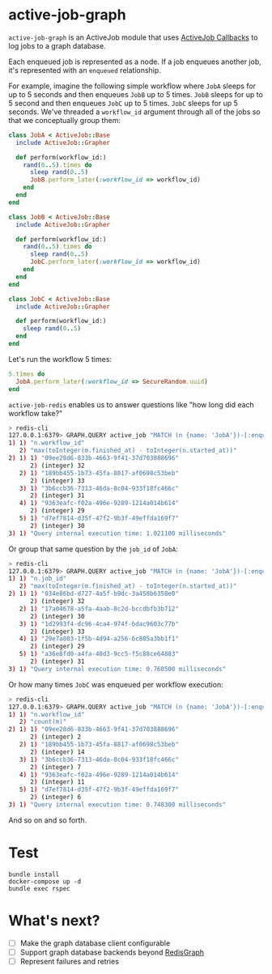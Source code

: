 # active-job-graph

`active-job-graph` is an ActiveJob module that uses [ActiveJob Callbacks](https://api.rubyonrails.org/classes/ActiveJob/Callbacks/ClassMethods.html) to log jobs to a graph database.

Each enqueued job is represented as a node. If a job enqueues another job, it's represented with an `enqueued` relationship.

For example, imagine the following simple workflow where `JobA` sleeps for up to 5 seconds and then enqueues `JobB` up to 5 times. `JobB` sleeps for up to 5 second and then enqueues `JobC` up to 5 times. `JobC` sleeps for up 5 seconds. We've threaded a `workflow_id` argument through all of the jobs so that we conceptually group them:

```rb
class JobA < ActiveJob::Base
  include ActiveJob::Grapher

  def perform(workflow_id:)
    rand(0..5).times do
      sleep rand(0..5)
      JobB.perform_later(:workflow_id => workflow_id)
    end
  end
end

class JobB < ActiveJob::Base
  include ActiveJob::Grapher

  def perform(workflow_id:)
    rand(0..5).times do
      sleep rand(0..5)
      JobC.perform_later(:workflow_id => workflow_id)
    end
  end
end

class JobC < ActiveJob::Base
  include ActiveJob::Grapher

  def perform(workflow_id:)
    sleep rand(0..5)
  end
end
```

Let's run the workflow 5 times:

```rb
5.times do
  JobA.perform_later(:workflow_id => SecureRandom.uuid)
end
```

`active-job-redis` enables us to answer questions like "how long did each workflow take?"

```sh
> redis-cli
127.0.0.1:6379> GRAPH.QUERY active_job "MATCH (n {name: 'JobA'})-[:enqueued *1..]->(m) RETURN n.workflow_id, max(toInteger(m.finished_at) - toInteger(n.started_at))"
1) 1) "n.workflow_id"
   2) "max(toInteger(m.finished_at) - toInteger(n.started_at))"
2) 1) 1) "09ee28d6-833b-4663-9f41-37d703888696"
      2) (integer) 32
   2) 1) "189bb455-1b73-45fa-8817-af0698c53beb"
      2) (integer) 33
   3) 1) "3b6ccb36-7313-46da-8c04-933f18fc466c"
      2) (integer) 31
   4) 1) "9363eafc-f02a-496e-9289-1214a014b614"
      2) (integer) 29
   5) 1) "d7ef7814-d35f-47f2-9b3f-49effda169f7"
      2) (integer) 30
3) 1) "Query internal execution time: 1.021100 milliseconds"
```

Or group that same question by the `job_id` of `JobA`:

```sh
> redis-cli
127.0.0.1:6379> GRAPH.QUERY active_job "MATCH (n {name: 'JobA'})-[:enqueued *1..]->(m) RETURN n.job_id, max(toInteger(m.finished_at) - toInteger(n.started_at))"
1) 1) "n.job_id"
   2) "max(toInteger(m.finished_at) - toInteger(n.started_at))"
2) 1) 1) "034e86bd-d727-4a5f-b9dc-3a458b6358e0"
      2) (integer) 32
   2) 1) "17a04678-a5fa-4aab-8c2d-bccdbfb3b712"
      2) (integer) 30
   3) 1) "1d2993f4-dc96-4ca4-974f-bdac9603c77b"
      2) (integer) 33
   4) 1) "29e7a803-1f5b-4d94-a256-6c805a3bb1f1"
      2) (integer) 29
   5) 1) "a36e8fd0-a4fa-40d3-9cc5-f5c88ce64883"
      2) (integer) 31
3) 1) "Query internal execution time: 0.760500 milliseconds"
```

Or how many times `JobC` was enqueued per workflow execution:

```sh
> redis-cli
127.0.0.1:6379> GRAPH.QUERY active_job "MATCH (n {name: 'JobA'})-[:enqueued *1..]->(m {name: 'JobC'}) RETURN n.workflow_id, count(m)"
1) 1) "n.workflow_id"
   2) "count(m)"
2) 1) 1) "09ee28d6-833b-4663-9f41-37d703888696"
      2) (integer) 2
   2) 1) "189bb455-1b73-45fa-8817-af0698c53beb"
      2) (integer) 14
   3) 1) "3b6ccb36-7313-46da-8c04-933f18fc466c"
      2) (integer) 7
   4) 1) "9363eafc-f02a-496e-9289-1214a014b614"
      2) (integer) 11
   5) 1) "d7ef7814-d35f-47f2-9b3f-49effda169f7"
      2) (integer) 6
3) 1) "Query internal execution time: 0.748300 milliseconds"
```

And so on and so forth.

# Test

```
bundle install
docker-compose up -d
bundle exec rspec
```

# What's next?

- [ ] Make the graph database client configurable
- [ ] Support graph database backends beyond [RedisGraph](https://github.com/RedisGraph/RedisGraph)
- [ ] Represent failures and retries
